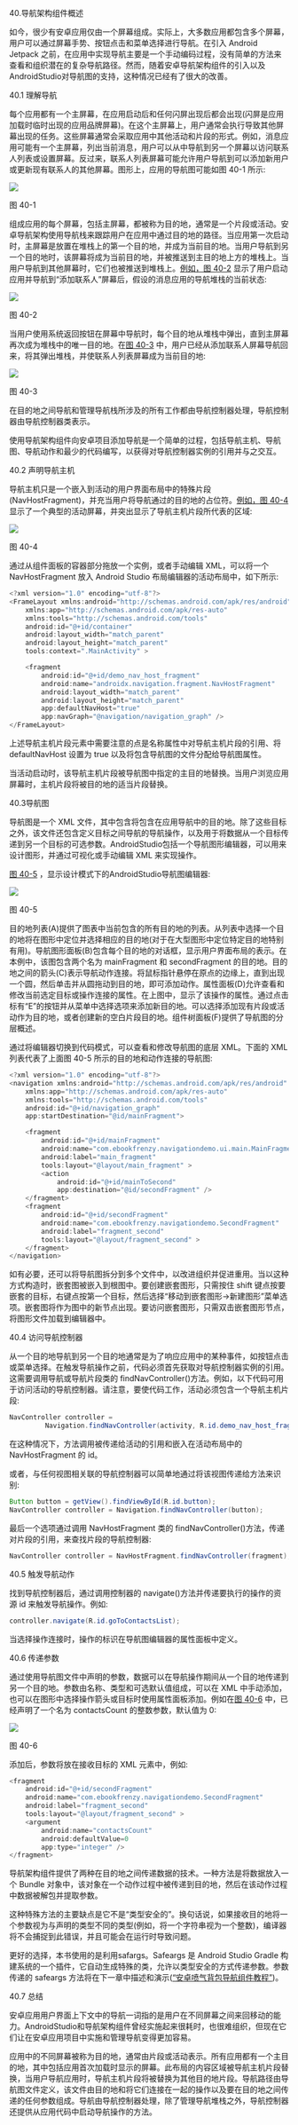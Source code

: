 40.导航架构组件概述

如今，很少有安卓应用仅由一个屏幕组成。实际上，大多数应用都包含多个屏幕，用户可以通过屏幕手势、按钮点击和菜单选择进行导航。在引入 Android Jetpack 之前，在应用中实现导航主要是一个手动编码过程，没有简单的方法来查看和组织潜在的复杂导航路径。然而，随着安卓导航架构组件的引入以及AndroidStudio对导航图的支持，这种情况已经有了很大的改善。

40.1 理解导航

每个应用都有一个主屏幕，在应用启动后和任何闪屏出现后都会出现(闪屏是应用加载时临时出现的应用品牌屏幕)。在这个主屏幕上，用户通常会执行导致其他屏幕出现的任务。这些屏幕通常会采取应用中其他活动和片段的形式。例如，消息应用可能有一个主屏幕，列出当前消息，用户可以从中导航到另一个屏幕以访问联系人列表或设置屏幕。反过来，联系人列表屏幕可能允许用户导航到可以添加新用户或更新现有联系人的其他屏幕。图形上，应用的导航图可能如图 40-1 所示:

![](img/jetpack_navigation_graph_diagram.jpg)

图 40-1

组成应用的每个屏幕，包括主屏幕，都被称为目的地，通常是一个片段或活动。安卓导航架构使用导航栈来跟踪用户在应用中通过目的地的路径。当应用第一次启动时，主屏幕是放置在堆栈上的第一个目的地，并成为当前目的地。当用户导航到另一个目的地时，该屏幕将成为当前目的地，并被推送到主目的地上方的堆栈上。当用户导航到其他屏幕时，它们也被推送到堆栈上。[例如，图 40-2](#_idTextAnchor796) 显示了用户启动应用并导航到“添加联系人”屏幕后，假设的消息应用的导航堆栈的当前状态:

![](img/jetpack_navigation_stack_diagram.jpg)

图 40-2

当用户使用系统返回按钮在屏幕中导航时，每个目的地从堆栈中弹出，直到主屏幕再次成为堆栈中的唯一目的地。在[图 40-3](#_idTextAnchor797) 中，用户已经从添加联系人屏幕导航回来，将其弹出堆栈，并使联系人列表屏幕成为当前目的地:

![](img/jetpack_navigation_stack_pop_diagram.jpg)

图 40-3

在目的地之间导航和管理导航栈所涉及的所有工作都由导航控制器处理，导航控制器由导航控制器类表示。

使用导航架构组件向安卓项目添加导航是一个简单的过程，包括导航主机、导航图、导航动作和最少的代码编写，以获得对导航控制器实例的引用并与之交互。

40.2 声明导航主机

导航主机只是一个嵌入到活动的用户界面布局中的特殊片段(NavHostFragment)，并充当用户将导航通过的目的地的占位符。[例如，图 40-4](#_idTextAnchor800) 显示了一个典型的活动屏幕，并突出显示了导航主机片段所代表的区域:

![](img/jetpack_navigation_navhost.jpg)

图 40-4

通过从组件面板的容器部分拖放一个实例，或者手动编辑 XML，可以将一个 NavHostFragment 放入 Android Studio 布局编辑器的活动布局中，如下所示:

```java
<?xml version="1.0" encoding="utf-8"?>
<FrameLayout xmlns:android="http://schemas.android.com/apk/res/android"
    xmlns:app="http://schemas.android.com/apk/res-auto"
    xmlns:tools="http://schemas.android.com/tools"
    android:id="@+id/container"
    android:layout_width="match_parent"
    android:layout_height="match_parent"
    tools:context=".MainActivity" >

    <fragment
        android:id="@+id/demo_nav_host_fragment"
        android:name="androidx.navigation.fragment.NavHostFragment"
        android:layout_width="match_parent"
        android:layout_height="match_parent"
        app:defaultNavHost="true"
        app:navGraph="@navigation/navigation_graph" />
</FrameLayout>
```

上述导航主机片段元素中需要注意的点是名称属性中对导航主机片段的引用、将 defaultNavHost 设置为 true 以及将包含导航图的文件分配给导航图属性。

当活动启动时，该导航主机片段被导航图中指定的主目的地替换。当用户浏览应用屏幕时，主机片段将被目的地的适当片段替换。

40.3导航图

导航图是一个 XML 文件，其中包含将包含在应用导航中的目的地。除了这些目标之外，该文件还包含定义目标之间导航的导航操作，以及用于将数据从一个目标传递到另一个目标的可选参数。AndroidStudio包括一个导航图形编辑器，可以用来设计图形，并通过可视化或手动编辑 XML 来实现操作。

[图 40-5](#_idTextAnchor802) ，显示设计模式下的AndroidStudio导航图编辑器:

![](img/as_4.1_navigation_graph_editor.jpg)

图 40-5

目的地列表(A)提供了图表中当前包含的所有目的地的列表。从列表中选择一个目的地将在图形中定位并选择相应的目的地(对于在大型图形中定位特定目的地特别有用)。导航图形面板(B)包含每个目的地的对话框，显示用户界面布局的表示。在本例中，该图包含两个名为 mainFragment 和 secondFragment 的目的地。目的地之间的箭头(C)表示导航动作连接。将鼠标指针悬停在原点的边缘上，直到出现一个圆，然后单击并从圆拖动到目的地，即可添加动作。属性面板(D)允许查看和修改当前选定目标或操作连接的属性。在上图中，显示了该操作的属性。通过点击标有“E”的按钮并从菜单中选择选项来添加新目的地。可以选择添加现有片段或活动作为目的地，或者创建新的空白片段目的地。组件树面板(F)提供了导航图的分层概述。

通过将编辑器切换到代码模式，可以查看和修改导航图的底层 XML。下面的 XML 列表代表了上面图 40-5 所示的目的地和动作连接的导航图:

```java
<?xml version="1.0" encoding="utf-8"?>
<navigation xmlns:android="http://schemas.android.com/apk/res/android"
    xmlns:app="http://schemas.android.com/apk/res-auto"
    xmlns:tools="http://schemas.android.com/tools"
    android:id="@+id/navigation_graph"
    app:startDestination="@id/mainFragment">

    <fragment
        android:id="@+id/mainFragment"
        android:name="com.ebookfrenzy.navigationdemo.ui.main.MainFragment"
        android:label="main_fragment"
        tools:layout="@layout/main_fragment" >
        <action
            android:id="@+id/mainToSecond"
            app:destination="@id/secondFragment" />
    </fragment>
    <fragment
        android:id="@+id/secondFragment"
        android:name="com.ebookfrenzy.navigationdemo.SecondFragment"
        android:label="fragment_second"
        tools:layout="@layout/fragment_second" >
    </fragment>
</navigation>
```

如有必要，还可以将导航图拆分到多个文件中，以改进组织并促进重用。当以这种方式构造时，嵌套图被嵌入到根图中。要创建嵌套图形，只需按住 shift 键点按要嵌套的目标，右键点按第一个目标，然后选择“移动到嵌套图形->新建图形”菜单选项。嵌套图将作为图中的新节点出现。要访问嵌套图形，只需双击嵌套图形节点，将图形文件加载到编辑器中。

40.4 访问导航控制器

从一个目的地导航到另一个目的地通常是为了响应应用中的某种事件，如按钮点击或菜单选择。在触发导航操作之前，代码必须首先获取对导航控制器实例的引用。这需要调用导航或导航片段类的 findNavController()方法。例如，以下代码可用于访问活动的导航控制器。请注意，要使代码工作，活动必须包含一个导航主机片段:

```java
NavController controller = 
         Navigation.findNavController(activity, R.id.demo_nav_host_fragment);
```

在这种情况下，方法调用被传递给活动的引用和嵌入在活动布局中的 NavHostFragment 的 id。

或者，与任何视图相关联的导航控制器可以简单地通过将该视图传递给方法来识别:

```java
Button button = getView().findViewById(R.id.button);
NavController controller = Navigation.findNavController(button);
```

最后一个选项通过调用 NavHostFragment 类的 findNavController()方法，传递对片段的引用，来查找片段的导航控制器:

```java
NavController controller = NavHostFragment.findNavController(fragment);
```

40.5 触发导航动作

找到导航控制器后，通过调用控制器的 navigate()方法并传递要执行的操作的资源 id 来触发导航操作。例如:

```java
controller.navigate(R.id.goToContactsList);
```

当选择操作连接时，操作的标识在导航图编辑器的属性面板中定义。

40.6 传递参数

通过使用导航图文件中声明的参数，数据可以在导航操作期间从一个目的地传递到另一个目的地。参数由名称、类型和可选默认值组成，可以在 XML 中手动添加，也可以在图形中选择操作箭头或目标时使用属性面板添加。例如在[图 40-6](#_idTextAnchor806) 中，已经声明了一个名为 contactsCount 的整数参数，默认值为 0:

![](img/jetpack_navigation_action.jpg)

图 40-6

添加后，参数将放在接收目标的 XML 元素中，例如:

```java
<fragment
    android:id="@+id/secondFragment"
    android:name="com.ebookfrenzy.navigationdemo.SecondFragment"
    android:label="fragment_second"
    tools:layout="@layout/fragment_second" >
    <argument
        android:name="contactsCount"
        android:defaultValue=0
        app:type="integer" />
</fragment>
```

导航架构组件提供了两种在目的地之间传递数据的技术。一种方法是将数据放入一个 Bundle 对象中，该对象在一个动作过程中被传递到目的地，然后在该动作过程中数据被解包并提取参数。

这种特殊方法的主要缺点是它不是“类型安全的”。换句话说，如果接收目的地将一个参数视为与声明的类型不同的类型(例如，将一个字符串视为一个整数)，编译器将不会捕捉到此错误，并且可能会在运行时导致问题。

更好的选择，本书使用的是利用safargs。Safeargs 是 Android Studio Gradle 构建系统的一个插件，它自动生成特殊的类，允许以类型安全的方式传递参数。参数传递的 safeargs 方法将在下一章中描述和演示([“安卓喷气背包导航组件教程”](41.html#_idTextAnchor808))。

40.7 总结

安卓应用用户界面上下文中的导航一词指的是用户在不同屏幕之间来回移动的能力。AndroidStudio和导航架构组件曾经实施起来很耗时，也很难组织，但现在它们让在安卓应用项目中实施和管理导航变得更加容易。

应用中的不同屏幕被称为目的地，通常由片段或活动表示。所有应用都有一个主目的地，其中包括应用首次加载时显示的屏幕。此布局的内容区域被导航主机片段替换，当用户导航应用时，导航主机片段将被替换为其他目的地片段。导航路径由导航图文件定义，该文件由目的地和将它们连接在一起的操作以及要在目的地之间传递的任何参数组成。导航由导航控制器处理，除了管理导航堆栈之外，导航控制器还提供从应用代码中启动导航操作的方法。